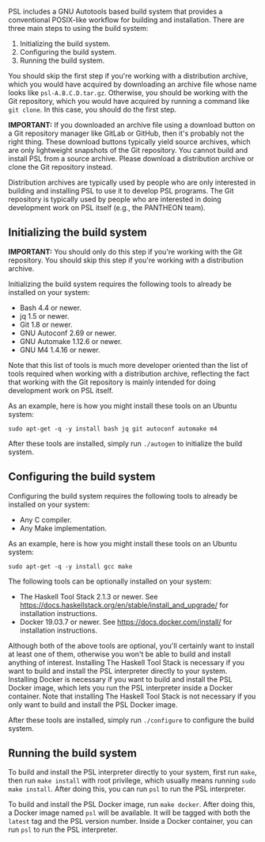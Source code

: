 PSL includes a GNU Autotools based build system that provides a
conventional POSIX-like workflow for building and installation.
There are three main steps to using the build system:

1. Initializing the build system.
2. Configuring the build system.
3. Running the build system.

You should skip the first step if you're working with a distribution
archive, which you would have acquired by downloading an archive file
whose name looks like `psl-A.B.C.D.tar.gz`.
Otherwise, you should be working with the Git repository, which you
would have acquired by running a command like `git clone`.
In this case, you should do the first step.

**IMPORTANT:**
If you downloaded an archive file using a download button on a Git
repository manager like GitLab or GitHub, then it's probably not the
right thing.
These download buttons typically yield source archives, which are only
lightweight snapshots of the Git repository.
You cannot build and install PSL from a source archive.
Please download a distribution archive or clone the Git repository
instead.

Distribution archives are typically used by people who are only
interested in building and installing PSL to use it to develop PSL
programs.
The Git repository is typically used by people who are interested in
doing development work on PSL itself (e.g., the PANTHEON team).

## Initializing the build system

**IMPORTANT:**
You should only do this step if you're working with the Git repository.
You should skip this step if you're working with a distribution archive.

Initializing the build system requires the following tools to already be
installed on your system:

- Bash 4.4 or newer.
- jq 1.5 or newer.
- Git 1.8 or newer.
- GNU Autoconf 2.69 or newer.
- GNU Automake 1.12.6 or newer.
- GNU M4 1.4.16 or newer.

Note that this list of tools is much more developer oriented than the
list of tools required when working with a distribution archive,
reflecting the fact that working with the Git repository is mainly
intended for doing development work on PSL itself.

As an example, here is how you might install these tools on an Ubuntu
system:

```
sudo apt-get -q -y install bash jq git autoconf automake m4
```

After these tools are installed, simply run `./autogen` to initialize
the build system.

## Configuring the build system

Configuring the build system requires the following tools to already be
installed on your system:

- Any C compiler.
- Any Make implementation.

As an example, here is how you might install these tools on an Ubuntu
system:

```
sudo apt-get -q -y install gcc make
```

The following tools can be optionally installed on your system:

- The Haskell Tool Stack 2.1.3 or newer.
  See <https://docs.haskellstack.org/en/stable/install_and_upgrade/> for
  installation instructions.
- Docker 19.03.7 or newer.
  See <https://docs.docker.com/install/> for installation instructions.

Although both of the above tools are optional, you'll certainly want to
install at least one of them, otherwise you won't be able to build and
install anything of interest.
Installing The Haskell Tool Stack is necessary if you want to build and
install the PSL interpreter directly to your system.
Installing Docker is necessary if you want to build and install the PSL
Docker image, which lets you run the PSL interpreter inside a Docker
container.
Note that installing The Haskell Tool Stack is not necessary if you only
want to build and install the PSL Docker image.

After these tools are installed, simply run `./configure` to configure
the build system.

## Running the build system

To build and install the PSL interpreter directly to your system, first
run `make`, then run `make install` with root privilege, which usually
means running `sudo make install`.
After doing this, you can run `psl` to run the PSL interpreter.

To build and install the PSL Docker image, run `make docker`.
After doing this, a Docker image named `psl` will be available.
It will be tagged with both the `latest` tag and the PSL version number.
Inside a Docker container, you can run `psl` to run the PSL interpreter.
